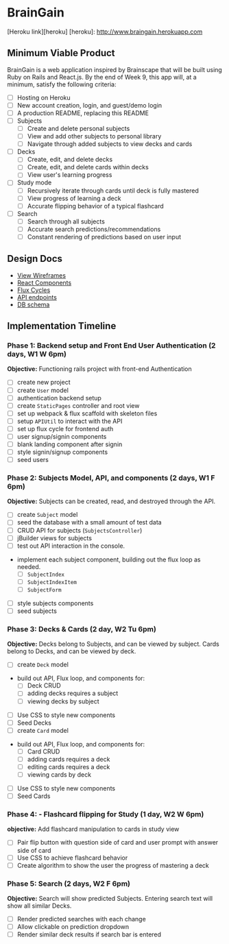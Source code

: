  # BrainGain

[Heroku link][heroku]
[heroku]: http://www.braingain.herokuapp.com

## Minimum Viable Product

BrainGain is a web application inspired by Brainscape that will be built using Ruby on Rails and React.js.  By the end of Week 9, this app will, at a minimum, satisfy the following criteria:

- [ ] Hosting on Heroku
- [ ] New account creation, login, and guest/demo login
- [ ] A production README, replacing this README
- [ ] Subjects
  - [ ] Create and delete personal subjects
  - [ ] View and add other subjects to personal library
  - [ ] Navigate through added subjects to view decks and cards
- [ ] Decks
  - [ ] Create, edit, and delete decks
  - [ ] Create, edit, and delete cards within decks
  - [ ] View user's learning progress
- [ ] Study mode
  - [ ] Recursively iterate through cards until deck is fully mastered
  - [ ] View progress of learning a deck
  - [ ] Accurate flipping behavior of a typical flashcard
- [ ] Search
  - [ ] Search through all subjects
  - [ ] Accurate search predictions/recommendations
  - [ ] Constant rendering of predictions based on user input

## Design Docs
* [View Wireframes][views]
* [React Components][components]
* [Flux Cycles][flux-cycles]
* [API endpoints][api-endpoints]
* [DB schema][schema]

[views]: docs/views.md
[components]: docs/components.md
[flux-cycles]: docs/flux-cycles.md
[api-endpoints]: docs/api-endpoints.md
[schema]: docs/schema.md

## Implementation Timeline

### Phase 1: Backend setup and Front End User Authentication (2 days, W1 W 6pm)

**Objective:** Functioning rails project with front-end Authentication

- [ ] create new project
- [ ] create `User` model
- [ ] authentication backend setup
- [ ] create `StaticPages` controller and root view
- [ ] set up webpack & flux scaffold with skeleton files
- [ ] setup `APIUtil` to interact with the API
- [ ] set up flux cycle for frontend auth
- [ ] user signup/signin components
- [ ] blank landing component after signin
- [ ] style signin/signup components
- [ ] seed users

### Phase 2: Subjects Model, API, and components (2 days, W1 F 6pm)

**Objective:** Subjects can be created, read, and destroyed through
the API.

- [ ] create `Subject` model
- [ ] seed the database with a small amount of test data
- [ ] CRUD API for subjects (`SubjectsController`)
- [ ] jBuilder views for subjects
- [ ] test out API interaction in the console.
- implement each subject component, building out the flux loop as needed.
  - [ ] `SubjectIndex`
  - [ ] `SubjectIndexItem`
  - [ ] `SubjectForm`
- [ ] style subjects components
- [ ] seed subjects

### Phase 3: Decks & Cards (2 day, W2 Tu 6pm)

**Objective:** Decks belong to Subjects, and can be viewed by subject. Cards belong to Decks, and can be viewed by deck.

- [ ] create `Deck` model
- build out API, Flux loop, and components for:
  - [ ] Deck CRUD
  - [ ] adding decks requires a subject
  - [ ] viewing decks by subject
- [ ] Use CSS to style new components
- [ ] Seed Decks
- [ ] create `Card` model
- build out API, Flux loop, and components for:
  - [ ] Card CRUD
  - [ ] adding cards requires a deck
  - [ ] editing cards requires a deck
  - [ ] viewing cards by deck
- [ ] Use CSS to style new components
- [ ] Seed Cards

### Phase 4: - Flashcard flipping for Study (1 day, W2 W 6pm)

**objective:** Add flashcard manipulation to cards in study view

- [ ] Pair flip button with question side of card and user prompt with answer side of card
- [ ] Use CSS to achieve flashcard behavior
- [ ] Create algorithm to show the user the progress of mastering a deck

### Phase 5: Search (2 days, W2 F 6pm)

**Objective:** Search will show predicted Subjects. Entering search text will show all similar Decks.

- [ ] Render predicted searches with each change
- [ ] Allow clickable on prediction dropdown
- [ ] Render similar deck results if search bar is entered
